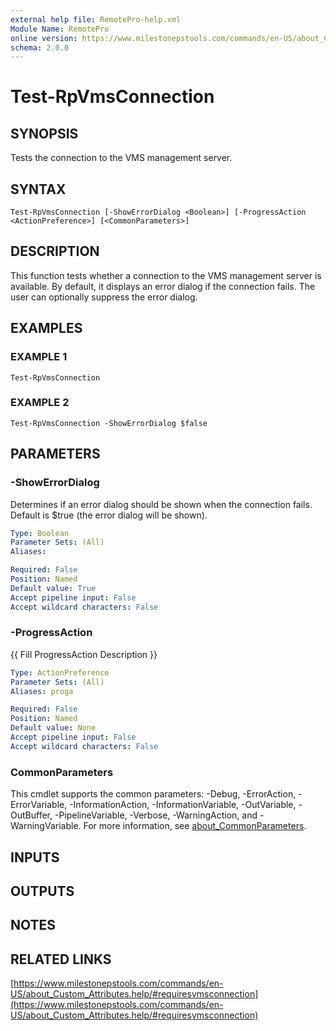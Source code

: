 ```yaml
---
external help file: RemotePro-help.xml
Module Name: RemotePro
online version: https://www.milestonepstools.com/commands/en-US/about_Custom_Attributes.help/#requiresvmsconnection
schema: 2.0.0
---
```


# Test-RpVmsConnection

## SYNOPSIS
Tests the connection to the VMS management server.

## SYNTAX

```
Test-RpVmsConnection [-ShowErrorDialog <Boolean>] [-ProgressAction <ActionPreference>] [<CommonParameters>]
```

## DESCRIPTION
This function tests whether a connection to the VMS management server is
available.
By default, it displays an error dialog if the connection fails.
The user can optionally suppress the error dialog.

## EXAMPLES

### EXAMPLE 1
```
Test-RpVmsConnection
```

### EXAMPLE 2
```
Test-RpVmsConnection -ShowErrorDialog $false
```

## PARAMETERS

### -ShowErrorDialog
Determines if an error dialog should be shown when the connection fails.
Default is $true (the error dialog will be shown).

```yaml
Type: Boolean
Parameter Sets: (All)
Aliases:

Required: False
Position: Named
Default value: True
Accept pipeline input: False
Accept wildcard characters: False
```

### -ProgressAction
{{ Fill ProgressAction Description }}

```yaml
Type: ActionPreference
Parameter Sets: (All)
Aliases: proga

Required: False
Position: Named
Default value: None
Accept pipeline input: False
Accept wildcard characters: False
```

### CommonParameters
This cmdlet supports the common parameters: -Debug, -ErrorAction, -ErrorVariable, -InformationAction, -InformationVariable, -OutVariable, -OutBuffer, -PipelineVariable, -Verbose, -WarningAction, and -WarningVariable. For more information, see [about_CommonParameters](http://go.microsoft.com/fwlink/?LinkID=113216).

## INPUTS

## OUTPUTS

## NOTES

## RELATED LINKS

[https://www.milestonepstools.com/commands/en-US/about_Custom_Attributes.help/#requiresvmsconnection](https://www.milestonepstools.com/commands/en-US/about_Custom_Attributes.help/#requiresvmsconnection)

